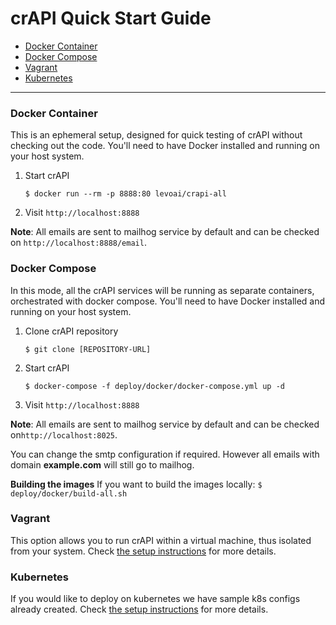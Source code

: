 

crAPI Quick Start Guide
=====

- [Docker Container](#docker-container)
- [Docker Compose](#docker-compose)
- [Vagrant](#vagrant)
- [Kubernetes](#kubernetes)

---

### Docker Container

This is an ephemeral setup, designed for quick testing of crAPI without checking out the code. 
You'll need to have Docker installed and running on your host system.

1. Start crAPI
    ```
    $ docker run --rm -p 8888:80 levoai/crapi-all
    ```
2. Visit `http://localhost:8888`

**Note**: All emails are sent to mailhog service by default and can be checked on `http://localhost:8888/email`. 


### Docker Compose

In this mode, all the crAPI services will be running as separate containers, orchestrated with docker compose.
You'll need to have Docker installed and running on your host system.

1. Clone crAPI repository
    ```
    $ git clone [REPOSITORY-URL]
    ```
2. Start crAPI
    ```
    $ docker-compose -f deploy/docker/docker-compose.yml up -d
    ```
3. Visit `http://localhost:8888`

**Note**: All emails are sent to mailhog service by default and can be checked on`http://localhost:8025`.

You can change the smtp configuration if required. However all emails with domain **example.com** will still go to mailhog.

**Building the images**
If you want to build the images locally:
    ```
    $ deploy/docker/build-all.sh
    ```


### Vagrant

This option allows you to run crAPI within a virtual machine, thus isolated from your system. Check [the setup instructions][setup-vagrant] for more details.


### Kubernetes
If you would like to deploy on kubernetes we have sample k8s configs already created. Check [the setup instructions][setup-k8s] for more details.


[setup-k8s]: ./setup.md#kubernetes
[setup-vagrant]: ./setup.md#vagrant
[Vagrant]: https://www.vagrantup.com/downloads
[VirtualBox]: https://www.virtualbox.org/wiki/Downloads
